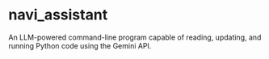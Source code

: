 # navi_assistant
An LLM-powered command-line program capable of reading, updating, and running Python code using the Gemini API.
